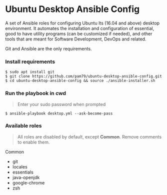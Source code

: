 # Ubuntu Desktop Ansible Config
A set of Ansible roles for configuring Ubuntu lts (16.04 and above) desktop environment. It automates the installation and configuration of essential, good to have utility programs (can be customized if needed), and other tools that are meant for Software Development, DevOps and related.                                              

Git and Ansible are the only requirements.

### Install requirements
    $ sudo apt install git
    $ git clone https://github.com/pam79/ubuntu-desktop-ansible-config.git
    $ cd ubuntu-desktop-ansible-config && source ./ansible-installer.sh

### Run the playbook in cwd
>Enter your sudo password when prompted

    $ ansible-playbook desktop.yml --ask-become-pass

### Available roles
>All roles are disabled by default, except **Common**. Remove comments to enable them.

Common
- git  
- locales
- essentials 
- java-openjdk
- google-chrome
- zsh
